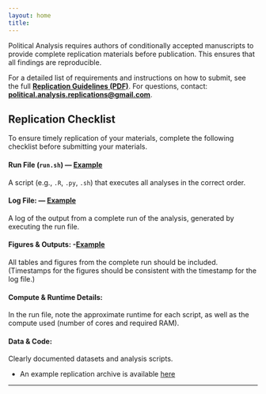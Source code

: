 ```yaml
---
layout: home
title: 
---
```


Political Analysis requires authors of conditionally accepted manuscripts to provide complete replication materials before publication. This ensures that all findings are reproducible.

For a detailed list of requirements and instructions on how to submit, see the full **[Replication Guidelines (PDF)](replication_guidelines.pdf)**. For questions, contact: **political.analysis.replications@gmail.com**.


## **Replication Checklist**
To ensure timely replication of your materials, complete the following checklist before submitting your materials.

#### Run File (`run.sh`) — [Example](https://pa-replication.github.io/example/#run-file-runsh)

A script (e.g., `.R`, `.py`, `.sh`) that executes all analyses in the correct order.  

#### Log File:  — [Example](https://pa-replication.github.io/example/#log-file)
A log of the output from a complete run of the analysis, generated by executing the run file.  

#### Figures & Outputs:  -[Example](https://pa-replication.github.io/example/#figures-and-outputs)
All tables and figures from the complete run should be included.  
(Timestamps for the figures should be consistent with the timestamp for the log file.)  

#### Compute & Runtime Details:  
In the run file, note the approximate runtime for each script, as well as the compute used (number of cores and required RAM).  

#### Data & Code:  
Clearly documented datasets and analysis scripts.  


* An example replication archive is available [here](https://pa-replication.github.io/example/)

---
